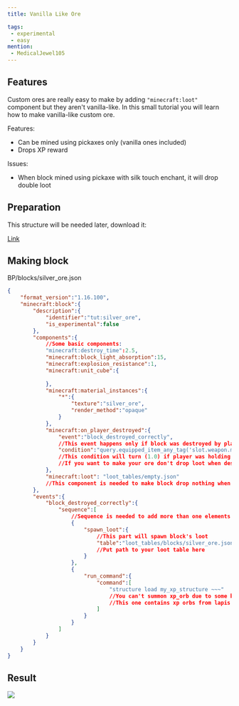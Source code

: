 ```yaml
---
title: Vanilla Like Ore

tags:
 - experimental
 - easy
mention:
 - MedicalJewel105
---
```


## Features

Custom ores are really easy to make by adding `"minecraft:loot"` component but they aren't vanilla-like.
In this small tutorial you will learn how to make vanilla-like custom ore.

Features:

- Can be mined using pickaxes only (vanilla ones included)
- Drops XP reward

Issues:

- When block mined using pickaxe with silk touch enchant, it will drop double loot

## Preparation

This structure will be needed later, download it:

[Link](https://wiki.bedrock.dev/assets/packs/tutorials/vanilla-like-ore/my_xp_structure.mcstructure)

## Making block

<CodeHeader>BP/blocks/silver_ore.json</CodeHeader>

```json
{
    "format_version":"1.16.100",
    "minecraft:block":{
        "description":{
            "identifier":"tut:silver_ore",
            "is_experimental":false
        },
        "components":{
            //Some basic components:
            "minecraft:destroy_time":2.5,
            "minecraft:block_light_absorption":15,
            "minecraft:explosion_resistance":1,
            "minecraft:unit_cube":{
                
            },
            "minecraft:material_instances":{
                "*":{
                    "texture":"silver_ore",
                    "render_method":"opaque"
                }
            },
            "minecraft:on_player_destroyed":{
                "event":"block_destroyed_correctly",
                //This event happens only if block was destroyed by player and conditions met
                "condition":"query.equipped_item_any_tag('slot.weapon.mainhand', 'minecraft:is_pickaxe')"
                //This condition will turn (1.0) if player was holding item with "tag:minecraft:is_pickaxe" component
                //If you want to make your ore don't drop loot when destroyed using wooden pickaxe, you can add  && query.get_equipped_item_name('main_hand') != 'wooden_pickaxe' to your condition
            },
            "minecraft:loot": "loot_tables/empty.json"
            //This component is needed to make block drop nothing when broken and conditions doesn't met
        },
        "events":{
            "block_destroyed_correctly":{
                "sequence":[
                    //Sequence is needed to add more than one elements
                    {
                        "spawn_loot":{
                            //This part will spawn block's loot
                            "table":"loot_tables/blocks/silver_ore.json"
                            //Put path to your loot table here
                        }
                    },
                    {
                        "run_command":{
                            "command":[
                                "structure load my_xp_structure ~~~"
                                //You can't summon xp_orb due to some bugs so you need to load structure with them.
                                //This one contains xp orbs from lapis ore, download it lower
                            ]
                        }
                    }
                ]
            }
        }
    }
}
```

## Result

![](/assets/images/blocks/vanilla-like-ores/result.gif)